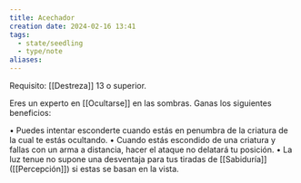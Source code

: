 ```yaml
---
title: Acechador
creation date: 2024-02-16 13:41
tags:
  - state/seedling
  - type/note
aliases:
---
```

Requisito: [[Destreza]] 13 o superior.

Eres un experto en [[Ocultarse]] en las sombras. Ganas los siguientes beneficios:

• Puedes intentar esconderte cuando estás en penumbra de la criatura de la cual te estás ocultando.
• Cuando estás escondido de una criatura y fallas con un arma a distancia, hacer el ataque no delatará tu posición.
• La luz tenue no supone una desventaja para tus tiradas de [[Sabiduría]] ([[Percepción]]) si estas se basan en la vista.